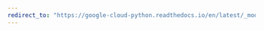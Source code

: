 ```yaml
---
redirect_to: "https://google-cloud-python.readthedocs.io/en/latest/_modules/google/cloud/datastore/query.html"
---
```

